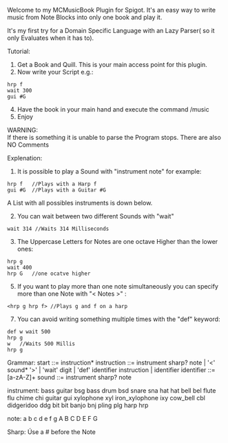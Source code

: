 Welcome to my MCMusicBook Plugin for Spigot. It's an easy way to write
music from Note Blocks into only one book and play it.

It's my first try for a Domain Specific Language with an Lazy Parser(
so it only Evaluates when it has to).

Tutorial:
1. Get a Book and Quill. This is your main access point for this plugin.
2. Now write your Script e.g.:
~~~
hrp f
wait 300
gui #G
~~~
4. Have the book in your main hand and execute the command /music
5. Enjoy


WARNING: \
If there is something it is unable to parse the Program stops. There are
also NO Comments

Explenation:
1. It is possible to play a Sound with "instrument note" for example:
~~~
hrp f   //Plays with a Harp f
gui #G  //Plays with a Guitar #G
~~~     
A List with all possibles instruments is down below.
           

2. You can wait between two different Sounds with "wait"
~~~
wait 314 //Waits 314 Milliseconds
~~~
3. The Uppercase Letters for Notes are one octave Higher than the lower ones:
~~~
hrp g
wait 400
hrp G   //one ocatve higher
~~~

5. If you want to play more than one note simultaneously you can specify
     more than one Note with "< Notes >" :
~~~
<hrp g hrp f> //Plays g and f on a harp
~~~

7. You can avoid writing something multiple times with the "def" keyword:
~~~
def w wait 500
hrp g
w	//Waits 500 Millis
hrp g
~~~  
  


Grammar:
start 		::= instruction*
instruction 	::= instrument sharp? note
		  | '<' sound* '>'
		  | 'wait' digit
		  | 'def' identifier instruction
		  | identifier
identifier	::= [a-zA-Z]+
sound		::= instrument sharp? note


instrument: 
  bass guitar		bsg
  bass drum		bsd
  snare 		sna
  hat			hat
  bell			bel
  flute			flu
  chime			chi
  guitar		gui
  xylophone		xyl
  iron_xylophone 	ixy
  cow_bell		cbl
  didgeridoo		ddg
  bit			bit
  banjo			bnj
  pling			plg
  harp			hrp

note:
 a b c d e f g A B C D E F G

Sharp:
 Úse a # before the Note
